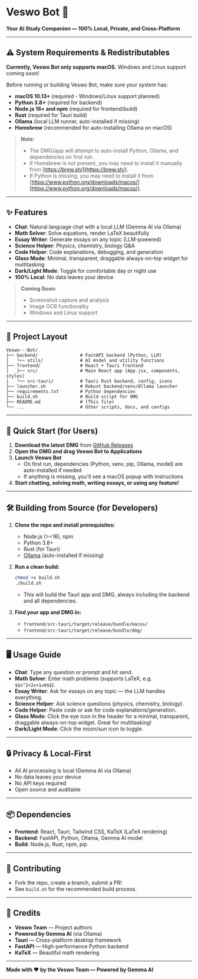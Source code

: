 # Veswo Bot 🧠

**Your AI Study Companion — 100% Local, Private, and Cross-Platform**

---

## ⚠️ System Requirements & Redistributables

**Currently, Veswo Bot only supports macOS.** Windows and Linux support coming soon!

Before running or building Veswo Bot, make sure your system has:

- **macOS 10.13+** (required - Windows/Linux support planned)
- **Python 3.8+** (required for backend)
- **Node.js 16+ and npm** (required for frontend/build)
- **Rust** (required for Tauri build)
- **Ollama** (local LLM runner, auto-installed if missing)
- **Homebrew** (recommended for auto-installing Ollama on macOS)

> **Note:**
> - The DMG/app will attempt to auto-install Python, Ollama, and dependencies on first run.
> - If Homebrew is not present, you may need to install it manually from [https://brew.sh/](https://brew.sh/).
> - If Python is missing, you may need to install it from [https://www.python.org/downloads/macos/](https://www.python.org/downloads/macos/).

---

## ✨ Features

- **Chat**: Natural language chat with a local LLM (Gemma AI via Ollama)
- **Math Solver**: Solve equations, render LaTeX beautifully
- **Essay Writer**: Generate essays on any topic (LLM-powered)
- **Science Helper**: Physics, chemistry, biology Q&A
- **Code Helper**: Code explanations, debugging, and generation
- **Glass Mode**: Minimal, transparent, draggable always-on-top widget for multitasking
- **Dark/Light Mode**: Toggle for comfortable day or night use
- **100% Local**: No data leaves your device

> **Coming Soon:**
> - Screenshot capture and analysis
> - Image OCR functionality
> - Windows and Linux support

---

## 📁 Project Layout

```
Veswo---Bot/
├── backend/                # FastAPI backend (Python, LLM)
│   └── utils/              # AI model and utility functions
├── frontend/               # React + Tauri frontend
│   ├── src/                # Main React app (App.jsx, components, styles)
│   └── src-tauri/          # Tauri Rust backend, config, icons
├── launcher.sh             # Robust backend/venv/Ollama launcher
├── requirements.txt        # Python dependencies
├── build.sh                # Build script for DMG
├── README.md               # (This file)
└── ...                     # Other scripts, docs, and configs
```

---

## 🚀 Quick Start (for Users)

1. **Download the latest DMG** from [GitHub Releases](https://github.com/your-repo/releases)
2. **Open the DMG and drag Veswo Bot to Applications**
3. **Launch Veswo Bot**
   - On first run, dependencies (Python, venv, pip, Ollama, model) are auto-installed if needed
   - If anything is missing, you'll see a macOS popup with instructions
4. **Start chatting, solving math, writing essays, or using any feature!**

---

## 🛠️ Building from Source (for Developers)

1. **Clone the repo and install prerequisites:**
   - Node.js (>=16), npm
   - Python 3.8+
   - Rust (for Tauri)
   - [Ollama](https://ollama.com/download) (auto-installed if missing)

2. **Run a clean build:**
   ```sh
   chmod +x build.sh
   ./build.sh
   ```
   - This will build the Tauri app and DMG, always including the backend and all dependencies.

3. **Find your app and DMG in:**
   - `frontend/src-tauri/target/release/bundle/macos/`
   - `frontend/src-tauri/target/release/bundle/dmg/`

---

## 🖥️ Usage Guide

- **Chat**: Type any question or prompt and hit send.
- **Math Solver**: Enter math problems (supports LaTeX, e.g. `$$x^2+2x+1=0$$`).
- **Essay Writer**: Ask for essays on any topic — the LLM handles everything.
- **Science Helper**: Ask science questions (physics, chemistry, biology).
- **Code Helper**: Paste code or ask for code explanations/generation.
- **Glass Mode**: Click the eye icon in the header for a minimal, transparent, draggable always-on-top widget. Great for multitasking!
- **Dark/Light Mode**: Click the moon/sun icon to toggle.

---

## 🔒 Privacy & Local-First
- All AI processing is local (Gemma AI via Ollama)
- No data leaves your device
- No API keys required
- Open source and auditable

---

## 📦 Dependencies
- **Frontend**: React, Tauri, Tailwind CSS, KaTeX (LaTeX rendering)
- **Backend**: FastAPI, Python, Ollama, Gemma AI model
- **Build**: Node.js, Rust, npm, pip

---

## 🤝 Contributing
- Fork the repo, create a branch, submit a PR!
- See `build.sh` for the recommended build process.

---

## 🙏 Credits
- **Veswo Team** — Project authors
- **Powered by Gemma AI** (via Ollama)
- **Tauri** — Cross-platform desktop framework
- **FastAPI** — High-performance Python backend
- **KaTeX** — Beautiful math rendering

---

**Made with ❤️ by the Veswo Team — Powered by Gemma AI** 
